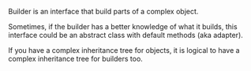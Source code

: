 Builder is an interface that build parts of a complex object.

Sometimes, if the builder has a better knowledge of what it builds, this interface could be an abstract class with default methods (aka adapter).

If you have a complex inheritance tree for objects, it is logical to have a complex inheritance tree for builders too.